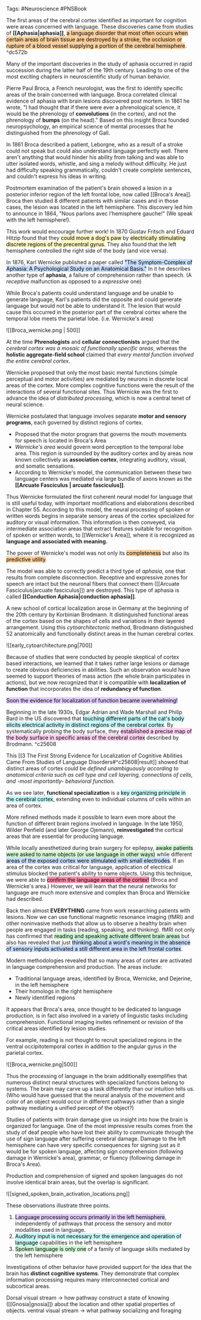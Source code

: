 Tags: #Neuroscience #PNSBook 

The first areas of the cerebral cortex identified as important for cognition were areas concerned with language.
These discoveries came from studies of **[[Aphasia|aphasia]]**, <mark style="background: #FFB86CA6;">a language disorder that most often occurs when certain areas of brain tissue are destroyed by a stroke, the occlusion or rupture of a blood vessel supplying a portion of the cerebral hemisphere</mark>.  ^dc572b

Many of the important discoveries in the study of aphasia occurred in rapid succession during the latter half of the 19th century. Leading to one of the most exciting chapters in neuroscientific study of human behavior.

Pierre Paul Broca, a French neurologist, was the first to identify specific areas of the brain concerned with language. Broca correlated clinical evidence of aphasia with brain lesions discovered post mortem. In 1861 he wrote, "I had thought that if there were ever a phrenological science, it would be the phrenology of **convolutions** (in the cortex), and not the phrenology of **bumps** (on the head)." Based on this insight Broca founded neuropsychology, an empirical science of mental processes that he distinguished from the phrenology of Gall.

In 1861 Broca described a patient, Leborgne, who as a result of a stroke could not speak but could also understand language perfectly well. There aren't anything that would hinder his ability from talking and was able to utter isolated words, whistle, and sing a melody without difficulty. He just had difficulty speaking grammatically, couldn't create complete sentences, and couldn't express his ideas in writing.

Postmortem examination of the patient's brain showed a lesion in a posterior inferior region of the left frontal lobe, now called [[Broca's Area]]. Broca then studied 8 different patients with similar cases and in those cases, the lesion was located in the left hemisphere. This discovery led him to announce in 1864, "Nous parlons avec l'hemisphere gauche!" (We speak with the left hemisphere!).

This work would encourage further work! In 1870 Gustav Fritsch and Eduard Hitzip found that they <mark style="background: #FFF3A3A6;">could move a dog's paw</mark> by <mark style="background: #FFF3A3A6;">electrically stimulating discrete regions of the precentral gyrus.</mark> They also found that the left hemisphere controlled the right side of the body (and vice versa).

In 1876, Karl Wernicke published a paper called <mark style="background: #ADCCFFA6;">"The Symptom-Complex of Aphasia: A Psychological Study on an Anatomical Basis."</mark> In it he describes another type of **aphasia**, a failure of comprehension rather than speech. (A _receptive_ malfunction as opposed to a _expressive_ one) 

While Broca's patients could understand language and be unable to generate language, Karl's patients did the opposite and could generate language but would not be able to understand it. The lesion that would cause this occurred in the posterior part of the cerebral cortex where the temporal lobe meets the parietal lobe. (i.e. Wernicke's area)

![[Broca_wernicke.png | 500]]

At the time **Phrenologists** and **cellular connectionists** argued that the *cerebral cortex was a mosaic of functionally specific areas*, whereas the **holistic aggregate-field school** claimed that _every mental function involved the entire cerebral cortex_.

Wernicke proposed that only the most basic mental functions (simple perceptual and motor activities) are mediated by neurons in discrete local areas of the cortex. More complex cognitive functions were the result of the interactions of several functional sites. Thus Wernicke was the first to advance the idea of _distributed processing_, which is now a central tenet of neural science.

Wernicke postulated that language involves separate **motor and sensory programs**, each governed by distinct regions of cortex. 
* Proposed that the motor program that governs the mouth movements for speech is located in Broca's Area
* _Wernicke's area_ would govern word perception to the temporal lobe area. This region is surrounded by the auditory cortex and by areas now known collectively as **association cortex**, integrating auditory, visual, and somatic sensations.
* According to Wernicke's model, the communication between these two language centers was mediated via large bundle of axons known as the **[[Arcuate Fasciculus | arcuate fasciculus]]**.

Thus Wernicke formulated the first coherent neural model for language that is still useful today, with important modifications and elaborations described in Chapter 55. According to this model, the neural processing of spoken or written words begins in separate sensory areas of the cortex specialized for auditory or visual information. This information is then conveyed, via intermediate association areas that extract features suitable for recognition of spoken or written words, to [[Wernicke's Area]], where it is recognized as **language and associated with meaning.**

The power of Wernicke's model was not only its <mark style="background: #FFB86CA6;">completeness</mark> but also its <mark style="background: #FFB86CA6;">predictive utility</mark>. 

The model was able to correctly predict a third type of _aphasia_, one that results from complete disconnection. Receptive and expressive zones for speech are intact but the neuronal fibers that connect them ([[Arcuate Fasciculus|arcuate fasciculus]]) are destroyed.  This type of aphasia is called **[[Conduction Aphasia|conduction aphasia]]**.

A new school of cortical localization arose in Germany at the beginning of the 20th century by Korbinian Brodmann. It distinguished functional areas of the cortex based on the shapes of cells and variations in their layered arrangement. Using this _cytoarchitectonic_ method, Brodmann distinguished 52 anatomically and functionally distinct areas in the human cerebral cortex.

![[early_cytoarchitecture.png|700]]

Because of studies that were conducted by people skeptical of cortex based interactions, we learned that it takes rather large lesions or damage to create obvious deficiencies in abilities. Such an observation would have seemed to support theories of mass action (the whole brain participates in actions), but we now recognized that it is compatible with **localization of function** that incorporates the idea of **redundancy of function**.

<mark style="background: #D2B3FFA6;">Soon the evidence for localization of function became overwhelming!</mark> 

Beginning in the late 1930s, Edgar Adrian and Wade Marshall and Philip Bard in the US discovered that <mark style="background: #ABF7F7A6;">touching different parts of the cat's body elicits electrical activity in distinct regions of the cerebral cortex</mark>. By systematically probing the body surface, they <mark style="background: #FFB8EBA6;">established a precise map of the body surface in specific areas of the cerebral cortex</mark> described by Brodmann. ^c25608

This [[3 The First Strong Evidence for Localization of Cognitive Abilities Came From Studies of Language Disorders#^c25608|result]] showed that distinct areas of cortex could be _defined unambiguously according to anatomical criteria such as cell type and cell layering, connections of cells, and -most importantly- behavioral function._

As we see later, **functional specialization** is a <mark style="background: #ABF7F7A6;">key organizing principle in the cerebral cortex</mark>, extending even to individual columns of cells within an area of cortex.

More refined methods made it possible to learn even more about the function of different brain regions involved in language. In the late 1950, Wilder Penfield (and later George Ojemann), **reinvestigated** the cortical areas that are essential for producing language.

While locally anesthetized during brain surgery for epilepsy, <mark style="background: #BBFABBA6;">awake patients were asked to name objects (or use language in other ways)</mark> while different <mark style="background: #ADCCFFA6;">areas of the exposed cortex were stimulated with small electrodes</mark>. If an area of the cortex was critical for language, application of electrical stimulus blocked the patient's ability to name objects. Using this technique, we were able to <mark style="background: #FF5582A6;">confirm the language areas of the cortex!</mark> (Broca and Wernicke's area.) However, we will learn that the neural networks for language are much more extensive and complex than Broca and Wernicke had described.

Back then almost **EVERYTHING** came from work researching patients with lesions. Now we can use functional magnetic resonance imaging (fMRI) and other noninvasive methods that allow us to observe a healthy brain when people are engaged in tasks (reading, speaking, and thinking). fMRI not only has confirmed that <mark style="background: #BBFABBA6;">reading and speaking activate different brain areas</mark> but also has revealed that just <mark style="background: #ADCCFFA6;">thinking about a word's meaning in the absence of sensory inputs activated a still different area in the left frontal cortex</mark>.

Modern methodologies revealed that so many areas of cortex are activated in language comprehension and production. The areas include:
* Traditional language areas, identified by Broca, Wernicke, and Dejerine, in the left hemisphere
* Their homologs in the right hemisphere
* Newly identified regions

It appears that Broca's area, once thought to be dedicated to language production, is in fact also involved in a variety of linguistic tasks including comprehension. Functional imaging invites refinement or revision of the critical areas identified by lesion studies.

For example, reading is not thought to recruit specialized regions in the ventral occipitotemporal cortex in addition to the angular gyrus in the parietal cortex.

![[Broca_wernicke.png|500]]

Thus the processing of language in the brain additionally exemplifies that numerous distinct neural structures with specialized functions belong to systems. The brain may carve up a task differently than our intuition tells us. (Who would have guessed that the neural analysis of the movement and color of an object would occur in different pathways rather than a single pathway mediating a unified percept of the object?)

Studies of patients with brain damage give us insight into how the brain is organized for language. One of the most impressive results comes from the study of deaf people who have lost their ability to communicate through the use of sign language after suffering cerebral damage. Damage to the left hemisphere can have very specific consequences for signing just as it would be for spoken language, affecting sign comprehension (following damage in Wernicke's area), grammar, or fluency (following damage in Broca's Area). 

Production and comprehension of signed and spoken languages do not involve identical brain areas, but the overlap is significant.

![[signed_spoken_brain_activation_locations.png]]

These observations illustrate three points.
1) <mark style="background: #D2B3FFA6;">Language processing occurs primarily in the left hemisphere</mark>, independently of pathways that process the sensory and motor modalities used in language.
2) <mark style="background: #ABF7F7A6;">Auditory input is not necessary for the emergence and operation of language</mark> capabilities in the left hemisphere
3) <mark style="background: #BBFABBA6;">Spoken language is only one</mark> of a family of language skills mediated by the left hemisphere

Investigations of other behavior have provided support for the idea that the brain has **distinct cognitive systems**. They demonstrate that complex information processing requires many interconnected cortical and subcortical areas.

Dorsal visual stream → how pathway
	construct a state of knowing ([[Gnosia|gnosia]]) about the location and other spatial properties of objects.
ventral visual stream → what pathway
	socializing and foraging